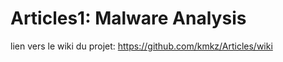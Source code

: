 Articles1: Malware Analysis
========

lien vers le wiki du projet: https://github.com/kmkz/Articles/wiki 

